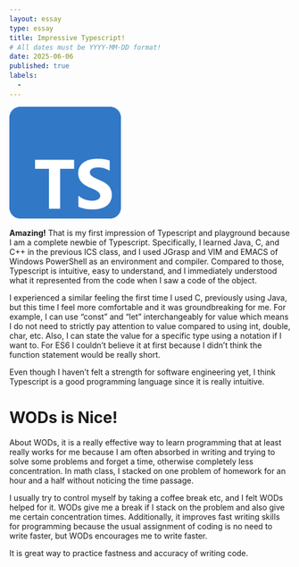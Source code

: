 ```yaml
---
layout: essay
type: essay
title: Impressive Typescript!
# All dates must be YYYY-MM-DD format!
date: 2025-06-06
published: true
labels:
  - 
---
```

<img width="200px" class="rounded float-start pe-4" src="../img/typescript.png">

**Amazing!** That is my first impression of Typescript and playground because I am a complete newbie of Typescript. Specifically, I learned Java, C, and C++ in the previous ICS class, and I used JGrasp and VIM and EMACS of Windows PowerShell as an environment and compiler. Compared to those, Typescript is intuitive, easy to understand, and I immediately understood what it represented from the code when I saw a code of the object. 

I experienced a similar feeling the first time I used C, previously using Java, but this time I feel more comfortable and it was groundbreaking for me. For example, I can use “const” and “let” interchangeably for value which means I do not need to strictly pay attention to value compared to using int, double, char, etc. Also, I can state the value for a specific type using a notation if I want to. For ES6 I couldn’t believe it at first because I didn’t think the function statement would be really short.

Even though I haven’t felt a strength for software engineering yet, I think Typescript is a good programming language since it is really intuitive.

# WODs is Nice!
About WODs, it is a really effective way to learn programming that at least really works for me because I am often absorbed in writing and trying to solve some problems and forget a time, otherwise completely less concentration. In math class, I stacked on one problem of homework for an hour and a half without noticing the time passage. 

I usually try to control myself by taking a coffee break etc, and I felt WODs helped for it. WODs give me a break if I stack on the problem and also give me certain concentration times. Additionally, it improves fast writing skills for programming because the usual assignment of coding is no need to write faster, but WODs encourages me to write faster. 

It is great way to practice fastness and accuracy of writing code.
